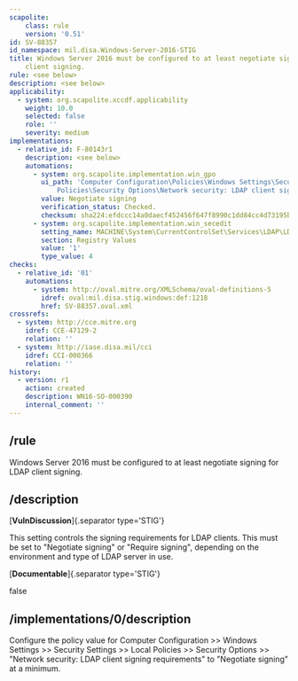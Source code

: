 ```yaml
---
scapolite:
    class: rule
    version: '0.51'
id: SV-88357
id_namespace: mil.disa.Windows-Server-2016-STIG
title: Windows Server 2016 must be configured to at least negotiate signing for LDAP
    client signing.
rule: <see below>
description: <see below>
applicability:
  - system: org.scapolite.xccdf.applicability
    weight: 10.0
    selected: false
    role: ''
    severity: medium
implementations:
  - relative_id: F-80143r1
    description: <see below>
    automations:
      - system: org.scapolite.implementation.win_gpo
        ui_path: 'Computer Configuration\Policies\Windows Settings\Security Settings\Local
            Policies\Security Options\Network security: LDAP client signing requirements'
        value: Negotiate signing
        verification_status: Checked.
        checksum: sha224:efdccc14a0daecf452456f647f8990c1dd84cc4d73195b7263b36fdd
      - system: org.scapolite.implementation.win_secedit
        setting_name: MACHINE\System\CurrentControlSet\Services\LDAP\LDAPClientIntegrity
        section: Registry Values
        value: '1'
        type_value: 4
checks:
  - relative_id: '01'
    automations:
      - system: http://oval.mitre.org/XMLSchema/oval-definitions-5
        idref: oval:mil.disa.stig.windows:def:1218
        href: SV-88357.oval.xml
crossrefs:
  - system: http://cce.mitre.org
    idref: CCE-47129-2
    relation: ''
  - system: http://iase.disa.mil/cci
    idref: CCI-000366
    relation: ''
history:
  - version: r1
    action: created
    description: WN16-SO-000390
    internal_comment: ''
---
```



## /rule

Windows Server 2016 must be configured to at least negotiate signing for LDAP client signing.

## /description

[**VulnDiscussion**]{.separator type='STIG'}

This setting controls the signing requirements for LDAP clients. This must be set to "Negotiate signing" or "Require signing", depending on the environment and type of LDAP server in use.

[**Documentable**]{.separator type='STIG'}

false

## /implementations/0/description

Configure the policy value for Computer Configuration >> Windows Settings >> Security Settings >> Local Policies >> Security Options >> "Network security: LDAP client signing requirements" to "Negotiate signing" at a minimum.
